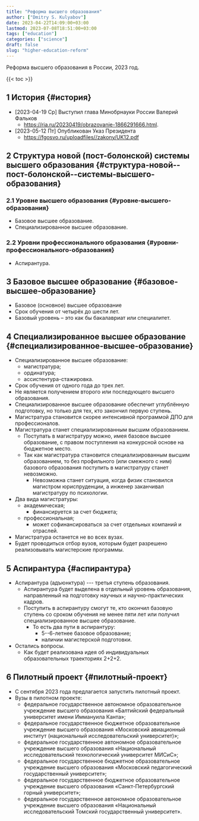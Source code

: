 ```yaml
---
title: "Реформа высшего образования"
author: ["Dmitry S. Kulyabov"]
date: 2023-04-22T14:09:00+03:00
lastmod: 2023-07-08T18:51:00+03:00
tags: ["education"]
categories: ["science"]
draft: false
slug: "higher-education-reform"
---
```


Реформа высшего образования в России, 2023 год.

<!--more-->

{{< toc >}}


## <span class="section-num">1</span> История {#история}

-   <span class="timestamp-wrapper"><span class="timestamp">[2023-04-19 Ср] </span></span> Выступил глава Минобрнауки России Валерий Фальков
    -   <https://ria.ru/20230419/obrazovanie-1866291666.html>.
-   <span class="timestamp-wrapper"><span class="timestamp">[2023-05-12 Пт] </span></span> Опубликован Указ Президента
    -   <https://fgosvo.ru/uploadfiles//zakony/UK12.pdf>


## <span class="section-num">2</span> Структура новой (пост-болонской) системы высшего образования {#структура-новой--пост-болонской--системы-высшего-образования}


### <span class="section-num">2.1</span> Уровне высшего образования {#уровне-высшего-образования}

-   Базовое высшее образование.
-   Специализированное высшее образование.


### <span class="section-num">2.2</span> Уровни профессионального образования {#уровни-профессионального-образования}

-   Аспирантура.


## <span class="section-num">3</span> Базовое высшее образование {#базовое-высшее-образование}

-   Базовое (основное) высшее образование
-   Срок обучения от четырёх до шести лет.
-   Базовый уровень – это как бы бакалавриат или специалитет.


## <span class="section-num">4</span> Специализированное высшее образование {#специализированное-высшее-образование}

-   Специализированное высшее образование:
    -   магистратура;
    -   ординатура;
    -   ассистентура-стажировка.
-   Срок обучения от одного года до трех лет.
-   Не является получением второго или последующего высшего образования.
-   Специализированное высшее образование обеспечит углублённую подготовку, но только для тех, кто закончил первую ступень.
-   Магистратура становится скорее интенсивной программой ДПО для профессионалов.
-   Магистратура станет специализированным высшим образованием.
    -   Поступать в магистратуру можно, имея базовое высшее  образование, с правом поступления на конкурсной основе на бюджетное место.
    -   Так как магистратура становится специализированным высшим образованием, то без профильного (или смежного с ним) базового образования поступить в магистратуру станет невозможно.
        -   Невозможна станет ситуация, когда физик становился магистром юриспруденции, а инженер заканчивал магистратуру по психологии.
-   Два вида магистратуры:
    -   академическая;
        -   финансируется за счет бюджета;
    -   профессиональная;
        -   может софинансироваться за счет отдельных компаний и отраслей.
-   Магистратура останется не во всех вузах.
-   Будет проводиться отбор вузов, которым будет разрешено реализовывать магистерские программы.


## <span class="section-num">5</span> Аспирантура {#аспирантура}

-   Аспирантура (адъюнктура) --- третья ступень образования.
    -   Аспирантура будет выделена в отдельный уровень образования, направленный на подготовку научных и научно-практических кадров.
    -   Поступить в аспирантуру смогут те, кто окончил базовую ступень со сроком обучения не менее пяти лет или получил специализированное высшее образование.
        -   То есть два пути в аспирантуру:
            -   5--6-летнее базовое образование;
            -   наличии магистерской подготовки.
-   Остались вопросы.
    -   Как будет реализована идея об индивидуальных образовательных траекториях 2+2+2.


## <span class="section-num">6</span> Пилотный проект {#пилотный-проект}

-   С сентября 2023 года предлагается запустить пилотный проект.
-   Вузы в пилотном проекте:
    -   федеральное государственное автономное образовательное учреждение высшего образования «Балтийский федеральный университет имени Иммануила Канта»;
    -   федеральное государственное бюджетное образовательное учреждение высшего образования «Московский авиационный институт (национальный исследовательский университет)»;
    -   федеральное государственное автономное образовательное учреждение высшего образования «Национальный исследовательский технологический университет МИСиС»;
    -   федеральное государственное бюджетное образовательное учреждение высшего образования «Московский педагогический государственный университет»;
    -   федеральное государственное бюджетное образовательное учреждение высшего образования «Санкт-Петербургский горный университет»;
    -   федеральное государственное автономное образовательное учреждение высшего образования «Национальный исследовательский Томский государственный университет».
